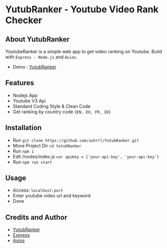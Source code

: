 # YutubRanker - Youtube Video Rank Checker

## About YutubRanker

YoutubeRanker is a simple web app to get video ranking on Youtube. Build with `Express - Node.js` and `Axios`. 

- Demo : [YutubRanker](https://youtu.be/5Q8P8fb01sc)

## Features

- Nodejs App
- Youtube V3 Api
- Standard Coding Style & Clean Code
- Get ranking by country code `{EN, EU, FR, ID}`


## Installation

- Run `git clone https://github.com/zuhrrl/YutubRanker.git`
- Move Project Dir `cd YutubRanker`
- Run `npm i`
- Edit /routes/index.js `var apiKey = ['your-api-key', 'your-api-key']` 
- Run `npm run start`

## Usage

- Access: `localhost:port`
- Enter youtube video url and keyword
- Done

## Credits and Author

- [YutubRanker](https://github.com/zuhrrl/YutubRanker)
- [Express](https://github.com/expressjs/express)
- [Axios](https://github.com/axios/axios)

